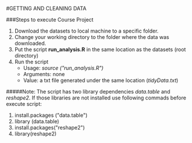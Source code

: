 #GETTING AND CLEANING DATA

###Steps to execute Course Project
1. Download the datasets to local machine to a specific folder.
2. Change your working directory to the folder where the data was downloaded.
3. Put the script **run_analysis.R** in the same location as the datasets (root directory)
4. Run the script
      + Usage: *source ("run_analysis.R")*
      + Arguments: none
      + Value: a txt file generated under the same location (*tidyData.txt*)
      
      
#####Note:
The script has two library dependencies *data.table* and *reshape2*.
If those libraries are not installed use following commads before execute script:

1. install.packages ("data.table")
2. library (data.table)
3. install.packages("reshape2")
4. library(reshape2)
